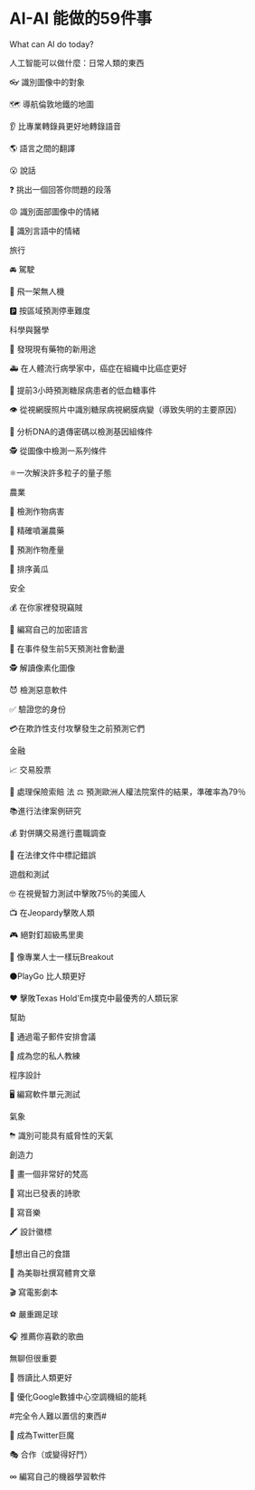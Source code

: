 # AI-AI 能做的59件事
What can AI do today? 

人工智能可以做什麼：日常人類的東西

👓 識別圖像中的對象

🗺 導航倫敦地鐵的地圖

👂 比專業轉錄員更好地轉錄語音

🌎 語言之間的翻譯

😮 說話

❓ 挑出一個回答你問題的段落

😡 識別面部圖像中的情緒

🙊 識別言語中的情緒

旅行

🚘 駕駛

🚁 飛一架無人機

🅿️ 按區域預測停車難度

科學與醫學

💊 發現現有藥物的新用途

🚑 在人體流行病學家中，癌症在組織中比癌症更好

💉 提前3小時預測糖尿病患者的低血糖事件

👁 從視網膜照片中識別糖尿病視網膜病變（導致失明的主要原因）

🔬 分析DNA的遺傳密碼以檢測基因組條件

🕵 從圖像中檢測一系列條件

⚛️一次解決許多粒子的量子態

農業

🌱 檢測作物病害

🚜 精確噴灑農藥

🌽 預測作物產量

🥒 排序黃瓜

安全

💰 在你家裡發現竊賊

🙊️ 編寫自己的加密語言

🚓 在事件發生前5天預測社會動盪

🕵️ 解讀像素化圖像

😈 檢測惡意軟件

✅ 驗證您的身份

💳在欺詐性支付攻擊發生之前預測它們

金融

📈 交易股票

🏡 處理保險索賠
法
⚖ 預測歐洲人權法院案件的結果，準確率為79％

📚進行法律案例研究

💰 對併購交易進行盡職調查

🚩 在法律文件中標記錯誤

遊戲和測試

🤓 在視覺智力測試中擊敗75％的美國人

📺 在Jeopardy擊敗人類

🎮 絕對釘超級馬里奧

👾 像專業人士一樣玩Breakout

⚫️PlayGo 比人類更好

❤️️ 擊敗Texas Hold'Em撲克中最優秀的人類玩家

幫助

📅 通過電子郵件安排會議

🏃 成為您的私人教練

程序設計

🖥 編寫軟件單元測試

氣象

⛈ 識別可能具有威脅性的天氣

創造力

🎨 畫一個非常好的梵高

📝 寫出已發表的詩歌

🎼 寫音樂

🖍 設計徽標

🍳想出自己的食譜

🏈️ 為美聯社撰寫體育文章

🎬 寫電影劇本

⚽ 嚴重踢足球

🎧 推薦你喜歡的歌曲

無聊但很重要

💋 唇讀比人類更好

🔋 優化Google數據中心空調機組的能耗

#完全令人難以置信的東西#

👺 成為Twitter巨魔

🎭 合作（或變得好鬥）

∞ 編寫自己的機器學習軟件
